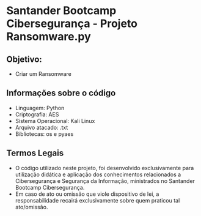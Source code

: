 
# Santander Bootcamp Cibersegurança - Projeto Ransomware.py

## Objetivo:
- Criar um Ransomware

## Informações sobre o código
- Linguagem: Python
- Criptografia: AES
- Sistema Operacional: Kali Linux
- Arquivo atacado: .txt
- Bibliotecas: os e pyaes

## Termos Legais
- O código utilizado neste projeto, foi desenvolvido  exclusivamente para utilização didática e aplicação dos conhecimentos relacionados a Cibersegurança e Segurança da Informação, ministrados no  Santander Bootcamp Cibersegurança.
- Em caso de ato ou omissão que viole dispositivo de lei, a responsabilidade recairá exclusivamente sobre quem praticou tal ato/omissão. 
